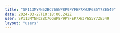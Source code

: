 ```yaml
---
title: "SP113MYNN52BC76GWP8P9PYFEP7XWJP6S5Y7ZE549"
date: 2024-03-27T10:18:00.242Z
user: SP113MYNN52BC76GWP8P9PYFEP7XWJP6S5Y7ZE549
layout: "users"
---
```

    